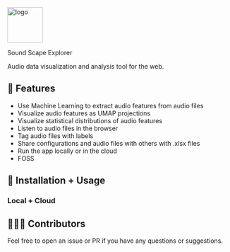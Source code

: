 <img alt="logo" width="80px" src="https://i.imgur.com/ZFnumtY.png">

Sound Scape Explorer

Audio data visualization and analysis tool for the web.

## 🔨 Features

- Use Machine Learning to extract audio features from audio files
- Visualize audio features as UMAP projections
- Visualize statistical distributions of audio features
- Listen to audio files in the browser
- Tag audio files with labels
- Share configurations and audio files with others with .xlsx files
- Run the app locally or in the cloud
- FOSS

## 📖 Installation + Usage

### Local + Cloud

## 🧑‍🤝‍🧑 Contributors

Feel free to open an issue or PR if you have any questions or suggestions.
